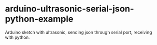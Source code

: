 # arduino-ultrasonic-serial-json-python-example
Arduino sketch with ultrasonic, sending json through serial port, receiving with python.
